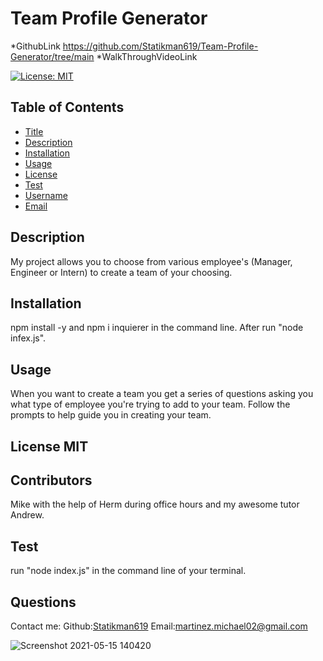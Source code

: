 # Team Profile Generator

*GithubLink https://github.com/Statikman619/Team-Profile-Generator/tree/main
*WalkThroughVideoLink

  [![License: MIT](https://img.shields.io/badge/License-MIT-yellow.svg)](https://opensource.org/licenses/MIT)
  ## Table of Contents
* [Title](#Title)
* [Description](#description)
* [Installation](#installation)
* [Usage](#usage)
* [License](#license)
* [Test](#test)
* [Username](#username)
* [Email](#license)

## Description
My project allows you to choose from various employee's (Manager, Engineer or Intern) to create a team of your choosing.
## Installation 
npm install -y and npm i inquierer in the command line. After run "node infex.js".
## Usage 
When you want to create a team you get a series of questions asking you what type of employee you're trying to add to your team. Follow the prompts to help guide  you in creating your team.
## License MIT
## Contributors
Mike with the help of Herm during office hours and my awesome tutor Andrew.
## Test
run "node index.js" in the command line of your terminal.
## Questions
Contact me:
Github:[Statikman619](https://github.com/Statikman619)
Email:[martinez.michael02@gmail.com](https://github.com/Statikman619)


![Screenshot 2021-05-15 140420](https://user-images.githubusercontent.com/73040685/118378151-8a91fb00-b586-11eb-93c0-12fd26d6ff70.png)
